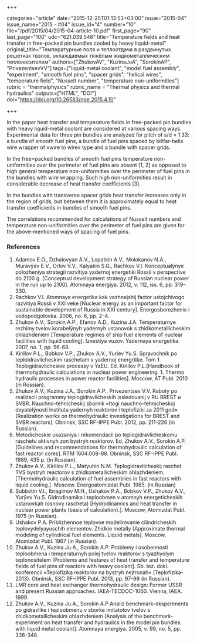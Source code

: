 +++

categories="article"
date="2015-12-25T01:13:53+03:00"
issue="2015-04"
issue_name="2015 - #04"
issue_id="4"
number="10"
file="/pdf/2015/04/2015-04-article-10.pdf"
first_page="90"
last_page="100"
udc="621.039.546"
title="Temperature fields and heat transfer in free-packed pin bundles cooled by heavy liquid-metal"
original_title="Температурные поля и теплоотдача в раздвинутых решетках твэлов, охлаждаемых тяжёлым жидкометаллическим теплоносителем"
authors=["ZhukovAV", "KuzinaJuA", "SorokinAP", "PrivezentsevVV"]
tags=["liquid-metal coolant", "model fuel assembly", "experiment", "smooth fuel pins", "spacer grids", "helical wires", "temperature field", "Nusselt number", "temperature non-uniformities"]
rubric = "thermalphysics"
rubric_name = "Thermal physics and thermal hydraulics"
outputs=["HTML", "DOI"]
doi="https://doi.org/10.26583/npe.2015.4.10"

+++

In the paper heat transfer and temperature fields in free-packed pin bundles with heavy liquid-metal coolant are considered at various spacing ways. Experimental data for three pin bundles are analyzed for pitch of s/d = 1.33: a bundle of smooth fuel pins, a bundle of fuel pins spaced by bilifar-helix wire wrapper of «wire to wire» type and a bundle with spacer grids.

In the free=packed bundles of smooth fuel pins temperature non-uniformities over the perimeter of fuel pins are absent [1, 2] as opposed to high general temperature non-uniformities over the perimeter of fuel pins in the bundles with wire wrapping. Such high non-uniformities result in considerable decrease of heat transfer coefficients [3].

In the bundles with transverse spacer grids heat transfer increases only in the region of grids, but between them it is approximately equal to heat transfer coefficients in bundles of smooth fuel pins.

The correlations recommended for calculations of Nusselt numbers and temperature non-uniformities over the perimeter of fuel pins are given for the above-mentioned ways of spacing of fuel pins.

### References

1. Adamov E.O., Dzhalovyan A.V., Lopatkin A.V., Molokanov N.A., Muravўev E.V., Orlov V.V., Kalyakin S.G., Rachkov V.I. Konceptualўnye polozheniya strategii razvitiya yadernoj energetiki Rossii v perspective do 2100 g. [Conceptual development strategy of Russian nuclear power in the run up to 2100]. Atomnaya energiya. 2012, v. 112, iss. 6, pp. 319–330.
2. Rachkov V.I. Atomnaya energetika kak vazhnejshij factor ustojchivogo razvitiya Rossii v XXI veke [Nuclear energy as an important factor for sustainable development of Russia in XXI century]. Energosberezhenie i vodopodgotovka. 2006, no. 6, pp. 2–4.
3. Zhukov A.V., Sorokin A.P., Efanov A.D., Kuzina J.A. Temperaturnye rezhimy tvelov korabelўnyh yadernyh ustanovok s zhidkometallicheskim ohlazhdeniem [Temperature regimes of ship fuel elements of nuclear facilities with liquid cooling]. Izvestiya vuzov. Yadernaya energetika. 2007, no. 1, pp. 56-68.
4. Kirillov P.L., Bobkov V.P., Zhukov A.V., Yuriev Yu.S. Spravochnik po teploidravlicheskim raschetam v yadernoj energrtike. Tom 1. Teplogidravlicheskie processy v YaEU. Ed. Kirillov P.L.[Handbook of thermohydraulic calculations in nuclear power engineering. 1. Thermo hydraulic processes in power reactor facilities]. Moscow, AT Publ. 2010 (in Russian).
5. Zhukov A.V., Kuzina J.A., Sorokin A.P., Privezentsev V.V. Raboty po realizacii programmy teplogidravlicheskih issledovanij v RU BREST и SVBR. Nauchno-tehnicheskij sbornik «Itogi nauchno-tehnicheskoj deyatelўnosti Instituta yadernyh reaktorov i teplofiziki za 2011 god» [Realization works on thermohydraulic investigations for BREST and SVBR reactors]. Obninsk, SSC RF-IPPE Publ. 2012, pp. 211-226 (in Russian).
6. Metodicheskie ukazaniya i rekomendacii po teplogidravlicheskomu raschetu aktivnyh zon bystryh reaktorov. Ed. Zhukov A.V., Sorokin A.P. [Guidelines and recommendations for thermohydraulic calculation of fast reactor cores]. RTM 1604.008-88. Obninsk, SSC RF-IPPE Publ. 1989, 435 p. (in Russian).
7. Zhukov A.V., Kirillov P.L., Matyuhin N.M. Teplogidravlicheskij raschet TVS bystryh reactorov s zhidkometallicheskim ohlazhdeniem. [Thermohydraulic calculation of fuel assemblies in fast reactors with liquid cooling.]. Moscow. Energoatomizdat Publ. 1985. (in Russian)
8. Subbotin V.I., Ibragimov M.H., Ushakov P.A., Bobkov V.P., Zhukov A.V., Yurўev Yu.S. Gidrodinamika i teploobmen v atomnyh energeticheskih ustanovkah (osnovy rascheta) [Hydrodinamics and heat transfer in nuclear power plants (basis of calculation).]. Moscow, Atomizdat Publ. 1975 (in Russian).
9. Ushakov P.A. Priblizhennoe teplovoe modelirovanie cilindricheskih teplovydelyayuschih elementov. Zhidkie metally [Approximate thermal modeling of cylindrical fuel elements. Liquid metals]. Moscow, Atomizdat Publ. 1967 (in Russian).
10. Zhukov A.V., Kuzina Ju.A., Sorokin A.P. Problemy i osobennosti teploobmena i temperaturnyh polej tvelov reaktorov s tyazhyolym teplonositelem [Problems and features of heat transfer and temperature fields of fuel pins of reactors with heavy coolant]. Sb. tez. dokl. konferencii «Teplofizika reaktorov na bystryh nejtronah» (Teplofizika-2013). Obninsk, SSC RF-IPPE Publ. 2013, pp. 97-99 (in Russian).
11. LMR core and heat exchanger thermohydraulic design: Former USSR and present Russian approaches. IAEA-TECDOC-1060. Vienna, IAEA. 1999.
12. Zhukov A.V., Kuzina Ju.A., Sorokin A.P.Analiz benchmark-eksperimenta po gidravlike i teploobmenu v sborke imitatotov tvelov s zhidkometallicheskim ohlazhdeniem [Analysis of the benchmark-experiment on heat transfer and hydraulics in the model pin bundles with liquid metal coolant]. Atomnaya energiya. 2005, v. 99, no. 5, pp. 336-348.